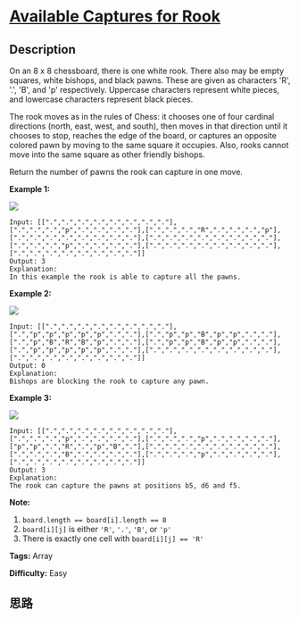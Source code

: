 # [Available Captures for Rook][title]

## Description

On an 8 x 8 chessboard, there is one white rook.  There also may be empty
squares, white bishops, and black pawns.  These are given as characters 'R',
'.', 'B', and 'p' respectively. Uppercase characters represent white pieces,
and lowercase characters represent black pieces.

The rook moves as in the rules of Chess: it chooses one of four cardinal
directions (north, east, west, and south), then moves in that direction until
it chooses to stop, reaches the edge of the board, or captures an opposite
colored pawn by moving to the same square it occupies.  Also, rooks cannot
move into the same square as other friendly bishops.

Return the number of pawns the rook can capture in one move.



**Example 1:**

![](https://assets.leetcode.com/uploads/2019/02/20/1253_example_1_improved.PNG)
            Input: [[".",".",".",".",".",".",".","."],[".",".",".","p",".",".",".","."],[".",".",".","R",".",".",".","p"],[".",".",".",".",".",".",".","."],[".",".",".",".",".",".",".","."],[".",".",".","p",".",".",".","."],[".",".",".",".",".",".",".","."],[".",".",".",".",".",".",".","."]]    Output: 3    Explanation:    In this example the rook is able to capture all the pawns.    

**Example 2:**

![](https://assets.leetcode.com/uploads/2019/02/19/1253_example_2_improved.PNG)
            Input: [[".",".",".",".",".",".",".","."],[".","p","p","p","p","p",".","."],[".","p","p","B","p","p",".","."],[".","p","B","R","B","p",".","."],[".","p","p","B","p","p",".","."],[".","p","p","p","p","p",".","."],[".",".",".",".",".",".",".","."],[".",".",".",".",".",".",".","."]]    Output: 0    Explanation:    Bishops are blocking the rook to capture any pawn.    

**Example 3:**

![](https://assets.leetcode.com/uploads/2019/02/20/1253_example_3_improved.PNG)
            Input: [[".",".",".",".",".",".",".","."],[".",".",".","p",".",".",".","."],[".",".",".","p",".",".",".","."],["p","p",".","R",".","p","B","."],[".",".",".",".",".",".",".","."],[".",".",".","B",".",".",".","."],[".",".",".","p",".",".",".","."],[".",".",".",".",".",".",".","."]]    Output: 3    Explanation:    The rook can capture the pawns at positions b5, d6 and f5.    



**Note:**

  1. `board.length == board[i].length == 8`
  2. `board[i][j]` is either `'R'`, `'.'`, `'B'`, or `'p'`
  3. There is exactly one cell with `board[i][j] == 'R'`


**Tags:** Array

**Difficulty:** Easy

## 思路

[title]: https://leetcode.com/problems/available-captures-for-rook
